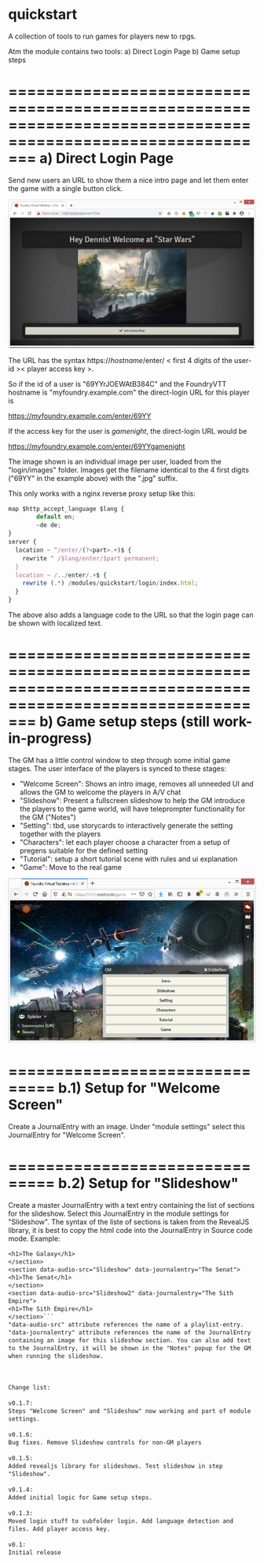 # quickstart
A collection of tools to run games for players new to rpgs.

Atm the module contains two tools:
a) Direct Login Page
b) Game setup steps


===========================================================================================================
a) Direct Login Page
===========================================================================================================

Send new users an URL to show them a nice intro page and let them enter the game with a single button click.

![Sample direct login page](https://github.com/luvolondon/quickstart/blob/main/screens/screen1.jpg)


The URL has the syntax https://<i>hostname</i>/enter/ < first 4 digits of the user-id >< player access key >.
  
So if the id of a user is "69YYrJOEWAtB384C" and the FoundryVTT hostname is "myfoundry.example.com" the direct-login URL for this player is

https://myfoundry.example.com/enter/69YY

If the access key for the user is <i>gamenight</i>, the direct-login URL would be

https://myfoundry.example.com/enter/69YYgamenight

The image shown is an individual image per user, loaded from the "login/images" folder. Images get the filename identical to the 4 first digits ("69YY" in the example above) with the ".jpg" suffix.

This only works with a nginx reverse proxy setup like this:
```javascript
map $http_accept_language $lang {
        default en;
        ~de de;
}
server {
  location ~ ^/enter/(?<part>.+)$ {
    rewrite ^ /$lang/enter/$part permanent;
  }
  location ~ /../enter/.+$ {
    rewrite (.*) /modules/quickstart/login/index.html;
  }
}
  ``` 
The above also adds a language code to the URL so that the login page can be shown with localized text. 


===========================================================================================================
b) Game setup steps (still work-in-progress)
===========================================================================================================

The GM has a little control window to step through some initial game stages. The user interface of the players is synced to these stages:
 - "Welcome Screen": Shows an intro image, removes all unneeded UI and allows the GM to welcome the players in A/V chat
 - "Slideshow": Present a fullscreen slideshow to help the GM introduce the players to the game world, will have teleprompter functionality for the GM ("Notes")
 - "Setting": tbd, use storycards to interactively generate the setting together with the players
 - "Characters": let each player choose a character from a setup of pregens suitable for the defined setting
 - "Tutorial": setup a short tutorial scene with rules and ui explanation
 - "Game": Move to the real game 

  
![Step control for GM](https://github.com/luvolondon/quickstart/blob/main/screens/screen2.jpg)


===============================
b.1) Setup for "Welcome Screen"
===============================
Create a JournalEntry with an image. Under "module settings" select this JournalEntry for "Welcome Screen".

===============================
b.2) Setup for "Slideshow"
===============================
Create a master JournalEntry with a text entry containing the list of sections for the slideshow. Select this JournalEntry in the module settings for "Slideshow".
The syntax of the liste of sections is taken from the RevealJS library, it is best to copy the html code into the JournalEntry in Source code mode. Example:
```<section data-audio-src="Slideshow" data-journalentry="The Galaxy">
<h1>The Galaxy</h1>
</section>
<section data-audio-src="Slideshow" data-journalentry="The Senat">
<h1>The Senat</h1>
</section>
<section data-audio-src="Slideshow2" data-journalentry="The Sith Empire">
<h1>The Sith Empire</h1>
</section>```
"data-audio-src" attribute references the name of a playlist-entry.
"data-journalentry" attribute references the name of the JournalEntry containing an image for this slideshow section. You can also add text to the JournalEntry, it will be shown in the "Notes" popup for the GM when running the slideshow.



Change list:

v0.1.7:
Steps "Welcome Screen" and "Slideshow" now working and part of module settings. 

v0.1.6:
Bug fixes. Remove Slideshow controls for non-GM players

v0.1.5: 
Added revealjs library for slideshows. Test slideshow in step "Slideshow".

v0.1.4:
Added initial logic for Game setup steps.

v0.1.3:
Moved login stuff to subfolder login. Add language detection and files. Add player access key.

v0.1:
Initial release
